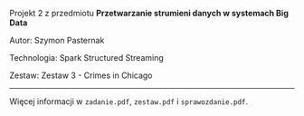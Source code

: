 Projekt 2 z przedmiotu **Przetwarzanie strumieni danych w systemach Big Data**

Autor: Szymon Pasternak

Technologia: Spark Structured Streaming

Zestaw: Zestaw 3 - Crimes in Chicago

---
Więcej informacji w `zadanie.pdf`, `zestaw.pdf` i `sprawozdanie.pdf`.